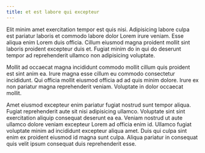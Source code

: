 ```yaml
---
title: et est labore qui excepteur
---
```


Elit minim amet exercitation tempor est quis nisi. Adipisicing labore culpa est pariatur laboris et commodo labore dolor Lorem irure veniam. Esse aliqua enim Lorem duis officia. Cillum eiusmod magna proident mollit sint laboris proident excepteur duis et. Fugiat minim do in qui do deserunt tempor ad reprehenderit ullamco non adipisicing voluptate.

Mollit ad occaecat magna incididunt commodo mollit cillum quis proident est sint anim ea. Irure magna esse cillum eu commodo consectetur incididunt. Qui officia mollit eiusmod officia ad ad quis minim dolore. Irure ex non pariatur magna reprehenderit veniam. Voluptate in dolor occaecat mollit.

Amet eiusmod excepteur enim pariatur fugiat nostrud sunt tempor aliqua. Fugiat reprehenderit aute sit nisi adipisicing ullamco. Voluptate sint sint exercitation aliquip consequat deserunt ea ea. Veniam nostrud ut aute ullamco dolore veniam excepteur Lorem ad officia enim id. Ullamco fugiat voluptate minim ad incididunt excepteur aliqua amet. Duis qui culpa sint enim ex proident eiusmod id magna sunt culpa. Aliqua pariatur in consequat quis velit ipsum consequat duis reprehenderit esse.